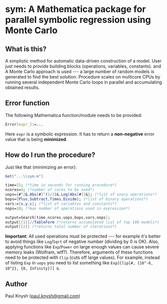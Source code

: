 # sym: A Mathematica package for parallel symbolic regression using Monte Carlo

## What is this?

A simplistic method for automatic data-driven construction of a model. User just needs to provide building blocks (operations, variables, constants). and A Monte Carlo approach is used --- a large number of random models is generated to find the best solution. Procedure scales on multicore CPUs by running several independent Monte Carlo loops in parallel and accumulating obtained results.

## Error function

The following Mathematica function/module needs to be provided:
```mathematica
Error[expr_]:=...
```
Here `expr` is a symbolic expression. It has to return a **non-negative** error value that is being **minimized**.

## How do I run the procedure?

Just like that (minimizing an error):
```mathematica
Get["...\\sym.m"]

time=15; (*time in seconds for running procedure*)
ncores=4; (*number of cores to be used*)
uops={#^2&,Abs[#]^(1/2)&,Log[Abs[#]]&}; (*list of unary operations*)
bops={Plus,Subtract,Times,Divide}; (*list of binary operations*)
vars:={x,y,c}; (*list of variables and constants*)
nops=10; (*max number of operations used in expression*)

output=Search[time,ncores,uops,bops,vars,nops];
output[[1]]//TableForm (*returns accumulated list of top 100 models*)
output[[2]] (*returns total number of iterations*)
```
**Important**: All used operations must be protected --- for example it's better to avoid things like `Log`/`Sqrt` of negative number (dividing by 0 is OK). Also, applying functions like `Exp`/`Power` on large enough values can cause severe  memory leaks (Wolfram, wtf?). Therefore, arguments of these functions need to be protected with `Clip` (cuts off large values). For example, instead of listing `Exp` in `uops` you need to list something like `Exp[Clip[#, {10^-6, 10^2}, {0, Infinity}]] &`.

## Author

Paul Knysh (paul.knysh@gmail.com)
